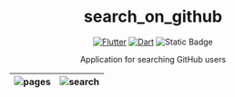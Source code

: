 <h1 align="center">search_on_github</h1>

<div align="center">

[![Flutter](https://img.shields.io/badge/flutter-44D0FA?logo=flutter&style=for-the-badge&logoColor=white)](https://flutter.dev/)
[![Dart](https://img.shields.io/badge/Dart-30B7F3?logo=dart&style=for-the-badge&logoColor=white)](https://dart.dev/)
![Static Badge](https://img.shields.io/badge/Platform-Android%20%7C%20IOS%20%7C%20Web-green)

</div>

<p align="center">
     Application for searching GitHub users
</p>

| ![pages](https://github.com/OlegPark/search_on_github/assets/127476229/67cc0719-0b37-45c6-b1e3-224da93056af) | ![search](https://github.com/OlegPark/search_on_github/assets/127476229/170b6cdb-2837-4a6d-8d63-91ca0510c969) |
| :------------: | :------------: |
